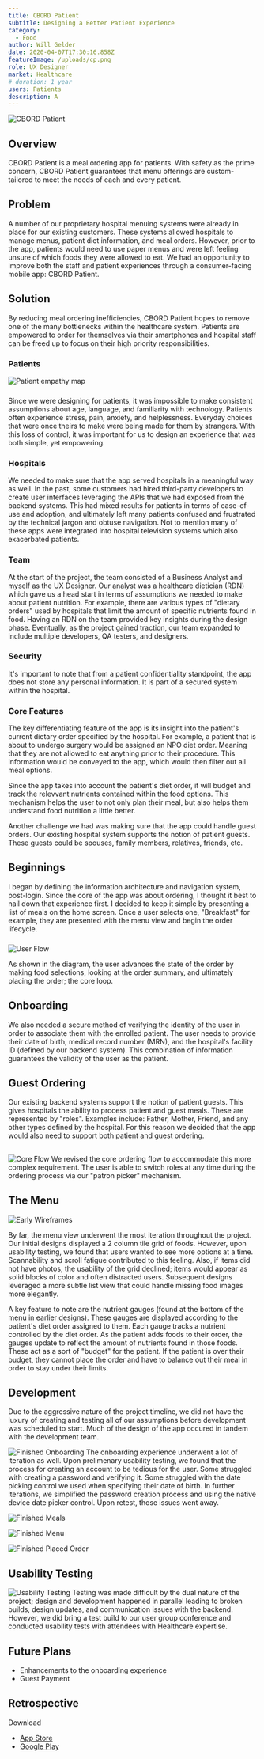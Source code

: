 ```yaml
---
title: CBORD Patient
subtitle: Designing a Better Patient Experience
category:
  - Food
author: Will Gelder
date: 2020-04-07T17:30:16.858Z
featureImage: /uploads/cp.png
role: UX Designer
market: Healthcare
# duration: 1 year
users: Patients
description: A
---
```

![CBORD Patient](/uploads/cp.png)
## Overview
CBORD Patient is a meal ordering app for patients. With safety as the prime concern, CBORD Patient guarantees that menu offerings are custom-tailored to meet the needs of each and every patient.    

## Problem
A number of our proprietary hospital menuing systems were already in place for our existing customers. These systems allowed hospitals to manage menus, patient diet information, and meal orders. However, prior to the app, patients would need to use paper menus and were left feeling unsure of which foods they were allowed to eat. We had an opportunity to improve both the staff and patient experiences through a consumer-facing mobile app: CBORD Patient.

## Solution
By reducing meal ordering inefficiencies, CBORD Patient hopes to remove one of the many bottlenecks within the healthcare system. Patients are empowered to order for themselves via their smartphones and hospital staff can be freed up to focus on their high priority responsibilities. 

### Patients
![Patient empathy map](/uploads/tca-user-empathy-map.jpg)
###
Since we were designing for patients, it was impossible to make consistent assumptions about age, language, and familiarity with technology. Patients often experience stress, pain, anxiety, and helplessness. Everyday choices that were once theirs to make were being made for them by strangers. With this loss of control, it was important for us to design an experience that was both simple, yet empowering. 

### Hospitals
We needed to make sure that the app served hospitals in a meaningful way as well. In the past, some customers had hired third-party developers to create user interfaces leveraging the APIs that we had exposed from the backend systems. This had mixed results for patients in terms of ease-of-use and adoption, and ultimately left many patients confused and frustrated by the technical jargon and obtuse navigation. Not to mention many of these apps were integrated into hospital television systems which also exacerbated patients.

### Team
At the start of the project, the team consisted of a Business Analyst and myself as the UX Designer. Our analyst was a healthcare dietician (RDN) which gave us a head start in terms of assumptions we needed to make about patient nutrition. For example, there are various types of "dietary orders" used by hospitals that limit the amount of specific nutrients found in food. Having an RDN on the team provided key insights during the design phase. Eventually, as the project gained traction, our team expanded to include multiple developers, QA testers, and designers.

### Security
It's important to note that from a patient confidentiality standpoint, the app does not store any personal information. It is part of a secured system within the hospital.

### Core Features
The key differentiating feature of the app is its insight into the patient's current dietary order specified by the hospital. For example, a patient that is about to undergo surgery would be assigned an NPO diet order. Meaning that they are not allowed to eat anything prior to their procedure. This information would be conveyed to the app, which would then filter out all meal options. 

Since the app takes into account the patient's diet order, it will budget and track the relevvant nutrients contained within the food options. This mechanism helps the user to not only plan their meal, but also helps them understand food nutrition a little better.  

Another challenge we had was making sure that the app could handle guest orders. Our existing hospital system supports the notion of patient guests. These guests could be spouses, family members, relatives, friends, etc. 

## Beginnings
I began by defining the information architecture and navigation system, post-login. Since the core of the app was about ordering, I thought it best to nail down that experience first. I decided to keep it simple by presenting a list of meals on the home screen. Once a user selects one, "Breakfast" for example, they are presented with the menu view and begin the order lifecycle. 
###
![User Flow](/uploads/tca-nav-system-v2.jpg)

As shown in the diagram, the user advances the state of the order by making food selections, looking at the order summary, and ultimately placing the order; the core loop.

## Onboarding
We also needed a secure method of verifying the identity of the user in order to associate them with the enrolled patient. The user needs to provide their date of birth, medical record number (MRN), and the hospital's facility ID (defined by our backend system). This combination of information guarantees the validity of the user as the patient.

## Guest Ordering
Our existing backend systems support the notion of patient guests. This gives hospitals the ability to process patient and guest meals. These are represented by "roles". Examples include: Father, Mother, Friend, and any other types defined by the hospital. For this reason we decided that the app would also need to support both patient and guest ordering. 
##
![Core Flow](/uploads/tca-core-flow.png)
We revised the core ordering flow to accommodate this more complex requirement. The user is able to switch roles at any time during the ordering process via our "patron picker" mechanism. 

## The Menu
![Early Wireframes](/uploads/tca-early-wireframes.png)

By far, the menu view underwent the most iteration throughout the project. Our initial designs displayed a 2 column tile grid of foods. However, upon usability testing, we found that users wanted to see more options at a time. Scannability and scroll fatigue contributed to this feeling. Also, if items did not have photos, the usability of the grid declined; items would appear as solid blocks of color and often distracted users. Subsequent designs leveraged a more subtle list view that could handle missing food images more elegantly. 

A key feature to note are the nutrient gauges (found at the bottom of the menu in earlier designs). These gauges are displayed according to the patient's diet order assigned to them. Each gauge tracks a nutrient controlled by the diet order. As the patient adds foods to their order, the gauges update to reflect the amount of nutrients found in those foods. These act as a sort of "budget" for the patient. If the patient is over their budget, they cannot place the order and have to balance out their meal in order to stay under their limits.     

## Development
Due to the aggressive nature of the project timeline, we did not have the luxury of creating and testing all of our assumptions before development was scheduled to start. Much of the design of the app occured in tandem with the development team.  



![Finished Onboarding](/uploads/tca-early-finished-1.png)
The onboarding experience underwent a lot of iteration as well. Upon prelimenary usability testing, we found that the process for creating an account to be tedious for the user. Some struggled with creating a password and verifying it. Some struggled with the date picking control we used when specifying their date of birth. In further iterations, we simplified the password creation process and using the native device date picker control. Upon retest, those issues went away. 


![Finished Meals](/uploads/tca-finished-2.png)

![Finished Menu](/uploads/tca-finished-3.png)

![Finished Placed Order](/uploads/tca-finished-4.png)



## Usability Testing
![Usability Testing](/uploads/tca-usability-testing-raw.png)
Testing was made difficult by the dual nature of the project; design and development happened in parallel leading to broken builds, design updates, and communication issues with the backend. However, we did bring a test build to our user group conference and conducted usability tests with attendees with Healthcare expertise.  

## Future Plans
- Enhancements to the onboarding experience
- Guest Payment

## Retrospective


Download
- [App Store](https://apps.apple.com/us/app/cbord-patient/id1319336992)
- [Google Play](https://play.google.com/store/apps/details?id=com.cbord.patient&hl=en_US)
